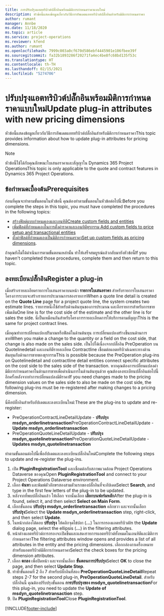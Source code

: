 ```yaml
---
title: การปรับปรุงแอตทริบิวต์ปลั๊กอินพร้อมมิติการกำหนดราคาแบบใหม่
description: หัวข้อนี้แสดงข้อมูลเกี่ยวกับวิธีการอัพเดตแอททริบิวต์ปลั๊กอินสำหรับมิติการกำหนดราคา
author: rumant
manager: Annbe
ms.date: 11/18/2020
ms.topic: article
ms.service: project-operations
ms.reviewer: kfend
ms.author: rumant
ms.openlocfilehash: 7999c003a0cf670d586ebf4445901e106fbee39f
ms.sourcegitcommit: fa32b1893286f20271fa4ec4be8fc68bd135f53c
ms.translationtype: HT
ms.contentlocale: th-TH
ms.lasthandoff: 02/15/2021
ms.locfileid: "5274706"
---
```

# <a name="update-plug-in-attributes-with-new-pricing-dimensions"></a><span data-ttu-id="265ed-103">ปรับปรุงแอตทริบิวต์ปลั๊กอินพร้อมมิติการกำหนดราคาแบบใหม่</span><span class="sxs-lookup"><span data-stu-id="265ed-103">Update plug-in attributes with new pricing dimensions</span></span>

<span data-ttu-id="265ed-104">หัวข้อนี้แสดงข้อมูลเกี่ยวกับวิธีการอัพเดตแอททริบิวต์ปลั๊กอินสำหรับมิติการกำหนดราคา</span><span class="sxs-lookup"><span data-stu-id="265ed-104">This topic provides information about how to update plug-in attributes for pricing dimensions.</span></span>

> [!NOTE]
> <span data-ttu-id="265ed-105">หัวข้อนี้ใช้ได้กับคุณลักษณะใบเสนอราคาและสัญญาใน Dynamics 365 Project Operations</span><span class="sxs-lookup"><span data-stu-id="265ed-105">This topic is only applicable to the quote and contract features in Dynamics 365 Project Operations.</span></span>

## <a name="prerequisites"></a><span data-ttu-id="265ed-106">ข้อกำหนดเบื้องต้น</span><span class="sxs-lookup"><span data-stu-id="265ed-106">Prerequisites</span></span>
<span data-ttu-id="265ed-107">ก่อนที่คุณจะทำตามขั้นตอนในหัวข้อนี้ คุณต้องทำตามขั้นตอนในหัวข้อต่อไปนี้:</span><span class="sxs-lookup"><span data-stu-id="265ed-107">Before you complete the steps in this topic, you must have completed the procedures in the following topics:</span></span>

  - [<span data-ttu-id="265ed-108">สร้างฟิลด์แบบกำหนดเองและเอนทิตี</span><span class="sxs-lookup"><span data-stu-id="265ed-108">Create custom fields and entities</span></span>](create-custom-fields-entities-pricing-dimensions.md) 
  - [<span data-ttu-id="265ed-109">เพิ่มฟิลด์ที่กำหนดเองในการตั้งค่าราคาและเอนทิตีธุรกรรม </span><span class="sxs-lookup"><span data-stu-id="265ed-109">Add custom fields to price setup and transactional entities</span></span>](add-custom-fields-price-setup-transactional-entities.md)
  - <span data-ttu-id="265ed-110">[ตั้งค่าฟิลด์ที่กำหนดเองเป็นมิติการกำหนดราคา](set-up-custom-fields-pricing-dimensions.md)</span><span class="sxs-lookup"><span data-stu-id="265ed-110">[Set up custom fields as pricing dimensions](set-up-custom-fields-pricing-dimensions.md).</span></span> 
  
<span data-ttu-id="265ed-111">ถ้าคุณยังไม่ได้ดำเนินการตามขั้นตอนเหล่านั้น ทำให้เสร็จสมบูรณ์แล้วกลับมายังหัวข้อนี้</span><span class="sxs-lookup"><span data-stu-id="265ed-111">If you haven't completed those procedures, complete them and then return to this topic.</span></span>

## <a name="register-a-plug-in"></a><span data-ttu-id="265ed-112">ลงทะเบียนปลั๊กอิน</span><span class="sxs-lookup"><span data-stu-id="265ed-112">Register a plug-in</span></span>
<span data-ttu-id="265ed-113">เมื่อสร้างรายละเอียดรายการใบเสนอราคาบนหน้า **รายการใบเสนอราคา** สำหรับรายการใบเสนอราคา โครงการระบบจะสร้างรายการประมาณการสองรายการ</span><span class="sxs-lookup"><span data-stu-id="265ed-113">When a quote line detail is created on the **Quote Line** page for a project quote line, the system creates two estimate lines.</span></span> <span data-ttu-id="265ed-114">รายการหนึ่งใช้สำหรับด้านต้นทุนของการประมาณ และอีกรายการสำหรับการขายเพิ่มเติม</span><span class="sxs-lookup"><span data-stu-id="265ed-114">One line is for the cost side of the estimate and the other line is for sales the side.</span></span> <span data-ttu-id="265ed-115">นี่เป็นเหมือนกันสำหรับโครงการรายละเอียดการให้บริการตามสัญญา</span><span class="sxs-lookup"><span data-stu-id="265ed-115">This is the same  for project contract lines.</span></span>

<span data-ttu-id="265ed-116">เมื่อคุณทำการเปลี่ยนแปลงปริมาณหรือฟิลด์ในด้านต้นทุน การเปลี่ยนแปลงสร้างขึ้นบนด้านการขาย</span><span class="sxs-lookup"><span data-stu-id="265ed-116">When you make a change to the quantity or a field on the cost side, that change is also made on the sales side.</span></span> <span data-ttu-id="265ed-117">เป็นไปได้เนื่องจากปลั๊กอิน PreOperation บน Quotelinedetail และเอนทิตีรายละเอียด Contractline เชื่อมต่อแอตทริบิวต์เฉพาะทางด้านต้นทุนกับด้านการขายของธุรกรรม</span><span class="sxs-lookup"><span data-stu-id="265ed-117">This is possible because the PreOperation plug-ins on Quotelinedetail and contractline detail entities connect specific attributes on the cost side to the sales side of the transaction.</span></span> <span data-ttu-id="265ed-118">หากคุณต้องการเปลี่ยนแปลงค่ามิติการกำหนดราคาในด้านการขายเพื่อดำเนินการในด้านต้นทุนด้วย คุณต้องลงทะเบียนปลั๊กอินต่อไปนี้อีกครั้งหลังจากทำการเปลี่ยนแปลงมิติราคา</span><span class="sxs-lookup"><span data-stu-id="265ed-118">If you need changes made to the pricing dimension values on the sales side to also be made on the cost side, the following plug-ins must be re-registered after making changes to a pricing dimension.</span></span>

<span data-ttu-id="265ed-119">นี่คือปลั๊กอินสำหรับอัปเดตและลงทะเบียนใหม่:</span><span class="sxs-lookup"><span data-stu-id="265ed-119">These are the plug-ins to update and re-register:</span></span>

- <span data-ttu-id="265ed-120">PreOperationContractLineDetailUpdate - **ปรับปรุง msdyn_orderlinetransaction**</span><span class="sxs-lookup"><span data-stu-id="265ed-120">PreOperationContractLineDetailUpdate - **Update msdyn_orderlinetransaction**</span></span>
- <span data-ttu-id="265ed-121">PreOperationQuoteLineDetailUpdate - **ปรับปรุง msdyn_quotelinetransaction**</span><span class="sxs-lookup"><span data-stu-id="265ed-121">PreOperationQuoteLineDetailUpdate - **Updates msdyn_quotelinetransaction**</span></span>

<span data-ttu-id="265ed-122">ทำตามขั้นตอนต่อไปนี้เพื่ออัปเดตและลงทะเบียนปลั๊กอินใหม่</span><span class="sxs-lookup"><span data-stu-id="265ed-122">Complete the following steps to update and re-register the plug-ins.</span></span>

1. <span data-ttu-id="265ed-123">เปิด **PluginRegistrationTool** และเชื่อมต่อกับสภาพแวดล้อม Project Operations Dataverse ของคุณ</span><span class="sxs-lookup"><span data-stu-id="265ed-123">Open **PluginRegistrationTool** and connect to your Project Operations Dataverse environment.</span></span>
2. <span data-ttu-id="265ed-124">เลือก **ค้นหา** และพิมพ์ตัวอักษรสองสามตัวแรกของปลั๊กอินที่จะอัปเดต</span><span class="sxs-lookup"><span data-stu-id="265ed-124">Select **Search**, and type in the first few letters of the plug-in to be updated.</span></span>
3. <span data-ttu-id="265ed-125">หลังจากที่พบปลั๊กอินแล้ว ให้เลือก จากนั้นเลือก **เลือกบนฟอร์มหลัก**</span><span class="sxs-lookup"><span data-stu-id="265ed-125">After the plug-in is found, select it, and then select **Select on Main Form**.</span></span>
4. <span data-ttu-id="265ed-126">เลือกขั้นตอน **ปรับปรุง msdyn_orderlinetransaction** คลิกขวา และจากนั้นเลือก **ปรับปรุง**</span><span class="sxs-lookup"><span data-stu-id="265ed-126">Select the **Update msdyn_orderlinetransaction** step, right-click, and then select **Update**.</span></span>
5. <span data-ttu-id="265ed-127">ในหน้ากล่องโต้ตอบ **ปรับปรุง** ให้คลิกจุดไข่ปลา (**...**) ในการกรองแอตทริบิวต์</span><span class="sxs-lookup"><span data-stu-id="265ed-127">In the **Update** dialog page, select the ellipsis (**...**) in the filtering attributes.</span></span>
6. <span data-ttu-id="265ed-128">หน้าต่างแอตทริบิวต์การกรองจะเปิดขึ้นและแสดงรายการแอตทริบิวต์ทั้งหมดในเอนทิตีและมิติการกำหนดราคา</span><span class="sxs-lookup"><span data-stu-id="265ed-128">The filtering attributes window opens and provides a list of all attributes in the entity and the pricing dimensions.</span></span> <span data-ttu-id="265ed-129">เลือกกล่องกาเครื่องหมายสำหรับแอตทริบิวต์มิติการกำหนดราคา</span><span class="sxs-lookup"><span data-stu-id="265ed-129">Select the check boxes for the pricing dimension attributes.</span></span>
7. <span data-ttu-id="265ed-130">เลือก **ตกลง** เพื่อปิดหน้า และจากนั้นเลือก **ขั้นตอนการปรับปรุง**</span><span class="sxs-lookup"><span data-stu-id="265ed-130">Select **OK** to close the page, and then select **Update Step**.</span></span>
8. <span data-ttu-id="265ed-131">ทำซ้ำขั้นตอนที่ 2 ถึง 7 สำหรับปลั๊กอินที่สอง **PreOperationQuoteLineDetail**</span><span class="sxs-lookup"><span data-stu-id="265ed-131">Repeat steps 2-7 for the second plug-in, **PreOperationQuoteLineDetail**.</span></span> <span data-ttu-id="265ed-132">สำหรับปลั๊กอินนี้ คุณต้องปรับปรุงขั้นตอน **การปรับปรุงของ msdyn_quotelinetransaction**</span><span class="sxs-lookup"><span data-stu-id="265ed-132">For this plug-in, you need to update the **Update of msdyn_quotelinetransaction** step.</span></span>
9. <span data-ttu-id="265ed-133">ปิด **PluginRegistrationTool**</span><span class="sxs-lookup"><span data-stu-id="265ed-133">Close **PluginRegistrationTool**.</span></span>


[!INCLUDE[footer-include](../includes/footer-banner.md)]